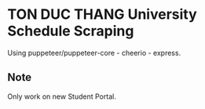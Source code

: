 # TON DUC THANG University Schedule Scraping

Using puppeteer/puppeteer-core - cheerio - express.

## Note

Only work on new Student Portal.
